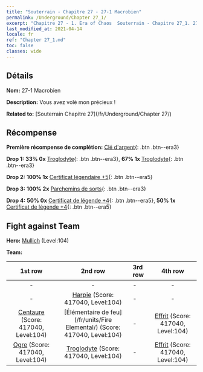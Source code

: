 ```yaml
---
title: "Souterrain - Chapitre 27 - 27-1 Macrobien"
permalink: /Underground/Chapter 27_1/
excerpt: "Chapitre 27 - 1. Era of Chaos  Souterrain - Chapitre 27_1. 27-1 Macrobien"
last_modified_at: 2021-04-14
locale: fr
ref: "Chapter 27_1.md"
toc: false
classes: wide
---
```


## Détails

 **Nom:** 27-1 Macrobien

 **Description:** Vous avez volé mon précieux !

 **Related to:** [Souterrain Chapitre 27](/fr/Underground/Chapter 27/)

## Récompense

 **Première récompense de complétion:** [Clé d'argent](/fr/Items/con_693/){: .btn .btn--era3}

 **Drop 1:** **33% 0x** [Troglodyte](/fr/Items/unt_244/){: .btn .btn--era3}, **67% 1x** [Troglodyte](/fr/Items/unt_244/){: .btn .btn--era3}

 **Drop 2:** **100% 1x** [Certificat légendaire +5](/fr/Items/mat_102/){: .btn .btn--era5}

 **Drop 3:** **100% 2x** [Parchemins de sorts](/fr/Items/con_694/){: .btn .btn--era3}

 **Drop 4:** **50% 0x** [Certificat de légende +4](/fr/Items/mat_95/){: .btn .btn--era5}, **50% 1x** [Certificat de légende +4](/fr/Items/mat_95/){: .btn .btn--era5}


## Fight against Team
 **Hero:** [Mullich](/fr/heroes/Mullich/) (Level:104)

 **Team:**


  | 1st row | 2nd row | 3rd row | 4th row |
  |:----:|:----:|:----|:----:|
  | - | - | - | - |
  | - | [Harpie](/fr/units/Harpy/) (Score: 417040, Level:104)  | - | - |
  | [Centaure](/fr/units/Centaur/) (Score: 417040, Level:104)  | [Élémentaire de feu](/fr/units/Fire Elemental/) (Score: 417040, Level:104)  | - | [Effrit](/fr/units/Efreeti/) (Score: 417040, Level:104)  |
  | [Ogre](/fr/units/Ogre/) (Score: 417040, Level:104)  | [Troglodyte](/fr/units/Troglodyte/) (Score: 417040, Level:104)  | - | [Effrit](/fr/units/Efreeti/) (Score: 417040, Level:104)  |


